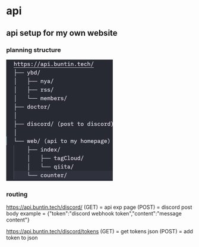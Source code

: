 # api

## api setup for my own website

### planning structure

![planning tree structure](planURLtree.png)

### routing

https://api.buntin.tech/discord/
(GET) = api exp page
(POST) = discord post
body example = {"token":"discord webhook token","content":"message content"}

https://api.buntin.tech/discord/tokens
(GET) = get tokens json
(POST) = add token to json
